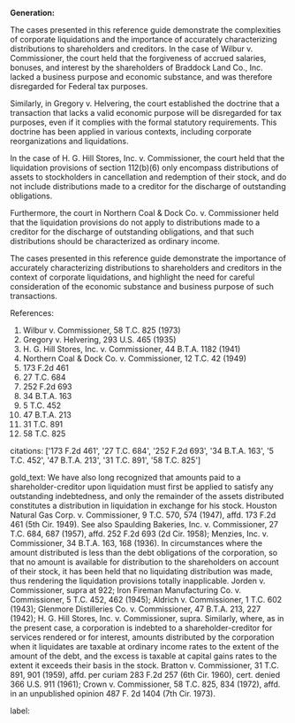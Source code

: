 **Generation:**


The cases presented in this reference guide demonstrate the complexities of corporate liquidations and the importance of accurately characterizing distributions to shareholders and creditors. In the case of Wilbur v. Commissioner, the court held that the forgiveness of accrued salaries, bonuses, and interest by the shareholders of Braddock Land Co., Inc. lacked a business purpose and economic substance, and was therefore disregarded for Federal tax purposes.

Similarly, in Gregory v. Helvering, the court established the doctrine that a transaction that lacks a valid economic purpose will be disregarded for tax purposes, even if it complies with the formal statutory requirements. This doctrine has been applied in various contexts, including corporate reorganizations and liquidations.

In the case of H. G. Hill Stores, Inc. v. Commissioner, the court held that the liquidation provisions of section 112(b)(6) only encompass distributions of assets to stockholders in cancellation and redemption of their stock, and do not include distributions made to a creditor for the discharge of outstanding obligations.

Furthermore, the court in Northern Coal & Dock Co. v. Commissioner held that the liquidation provisions do not apply to distributions made to a creditor for the discharge of outstanding obligations, and that such distributions should be characterized as ordinary income.

The cases presented in this reference guide demonstrate the importance of accurately characterizing distributions to shareholders and creditors in the context of corporate liquidations, and highlight the need for careful consideration of the economic substance and business purpose of such transactions.

References:
1. Wilbur v. Commissioner, 58 T.C. 825 (1973)
2. Gregory v. Helvering, 293 U.S. 465 (1935)
3. H. G. Hill Stores, Inc. v. Commissioner, 44 B.T.A. 1182 (1941)
4. Northern Coal & Dock Co. v. Commissioner, 12 T.C. 42 (1949)
5. 173 F.2d 461
6. 27 T.C. 684
7. 252 F.2d 693
8. 34 B.T.A. 163
9. 5 T.C. 452
10. 47 B.T.A. 213
11. 31 T.C. 891
12. 58 T.C. 825


citations: ['173 F.2d 461', '27 T.C. 684', '252 F.2d 693', '34 B.T.A. 163', '5 T.C. 452', '47 B.T.A. 213', '31 T.C. 891', '58 T.C. 825']

gold_text: We have also long recognized that amounts paid to a shareholder-creditor upon liquidation must first be applied to satisfy any outstanding indebtedness, and only the remainder of the assets distributed constitutes a distribution in liquidation in exchange for his stock. Houston Natural Gas Corp. v. Commissioner, 9 T.C. 570, 574 (1947), affd. 173 F.2d 461 (5th Cir. 1949). See also Spaulding Bakeries, Inc. v. Commissioner, 27 T.C. 684, 687 (1957), affd. 252 F.2d 693 (2d Cir. 1958); Menzies, Inc. v. Commissioner, 34 B.T.A. 163, 168 (1936). In circumstances where the amount distributed is less than the debt obligations of the corporation, so that no amount is available for distribution to the shareholders on account of their stock, it has been held that no liquidating distribution was made, thus rendering the liquidation provisions totally inapplicable. Jorden v. Commissioner, supra at 922; Iron Fireman Manufacturing Co. v. Commissioner, 5 T.C. 452, 462 (1945); Aldrich v. Commissioner, 1 T.C. 602 (1943); Glenmore Distilleries Co. v. Commissioner, 47 B.T.A. 213, 227 (1942); H. G. Hill Stores, Inc. v. Commissioner, supra. Similarly, where, as in the present case, a corporation is indebted to a shareholder-creditor for services rendered or for interest, amounts distributed by the corporation when it liquidates are taxable at ordinary income rates to the extent of the amount of the debt, and the excess is taxable at capital gains rates to the extent it exceeds their basis in the stock. Bratton v. Commissioner, 31 T.C. 891, 901 (1959), affd. per curiam 283 F.2d 257 (6th Cir. 1960), cert. denied 366 U.S. 911 (1961); Crown v. Commissioner, 58 T.C. 825, 834 (1972), affd. in an unpublished opinion 487 F. 2d 1404 (7th Cir. 1973).

label: 